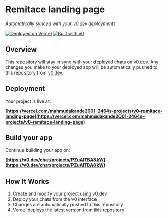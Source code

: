 # Remitace landing page

*Automatically synced with your [v0.dev](https://v0.dev) deployments*

[![Deployed on Vercel](https://img.shields.io/badge/Deployed%20on-Vercel-black?style=for-the-badge&logo=vercel)](https://vercel.com/mahmudakande2001-2464s-projects/v0-remitace-landing-page)
[![Built with v0](https://img.shields.io/badge/Built%20with-v0.dev-black?style=for-the-badge)](https://v0.dev/chat/projects/PZuAlTBA8kW)

## Overview

This repository will stay in sync with your deployed chats on [v0.dev](https://v0.dev).
Any changes you make to your deployed app will be automatically pushed to this repository from [v0.dev](https://v0.dev).

## Deployment

Your project is live at:

**[https://vercel.com/mahmudakande2001-2464s-projects/v0-remitace-landing-page](https://vercel.com/mahmudakande2001-2464s-projects/v0-remitace-landing-page)**

## Build your app

Continue building your app on:

**[https://v0.dev/chat/projects/PZuAlTBA8kW](https://v0.dev/chat/projects/PZuAlTBA8kW)**

## How It Works

1. Create and modify your project using [v0.dev](https://v0.dev)
2. Deploy your chats from the v0 interface
3. Changes are automatically pushed to this repository
4. Vercel deploys the latest version from this repository